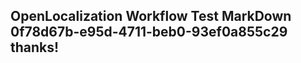 <properties
ms.topic="hero-topic"
ms.test1="hero-topic"
ms.test2="test"/>

## OpenLocalization Workflow Test MarkDown 0f78d67b-e95d-4711-beb0-93ef0a855c29 thanks!
